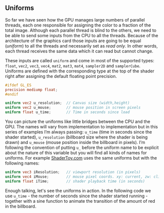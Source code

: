 ## Uniforms

So far we have seen how the GPU manages large numbers of parallel threads, each one responsible for assigning the color to a fraction of the total image. Although each parallel thread is blind to the others, we need to be able to send some inputs from the CPU to all the threads. Because of the architecture of the graphics card those inputs are going to be equal (*uniform*) to all the threads and necessarily set as *read only*. In other words, each thread receives the same data which it can read but cannot change.

These inputs are called `uniform` and come in most of the supported types: `float`, `vec2`, `vec3`, `vec4`, `mat2`, `mat3`, `mat4`, `sampler2D` and `samplerCube`. Uniforms are defined with the corresponding type at the top of the shader right after assigning the default floating point precision.

```glsl
#ifdef GL_ES
precision mediump float;
#endif

uniform vec2 u_resolution;  // Canvas size (width,height)
uniform vec2 u_mouse;       // mouse position in screen pixels
uniform float u_time;       // Time in seconds since load
```

You can picture the uniforms like little bridges between the CPU and the GPU. The names will vary from implementation to implementation but in this series of examples I’m always passing: `u_time` (time in seconds since the shader started), `u_resolution` (billboard size where the shader is being drawn) and `u_mouse` (mouse position inside the billboard in pixels). I’m following the convention of putting `u_` before the uniform name to be explicit about the nature of this variable but you will find all kinds of names for uniforms. For example [ShaderToy.com](https://www.shadertoy.com/) uses the same uniforms but with the following names:

```glsl
uniform vec3 iResolution;   // viewport resolution (in pixels)
uniform vec4 iMouse;        // mouse pixel coords. xy: current, zw: click
uniform float iTime;        // shader playback time (in seconds)
```

Enough talking, let's see the uniforms in action. In the following code we use `u_time` - the number of seconds since the shader started running - together with a sine function to animate the transition of the amount of red in the billboard.
